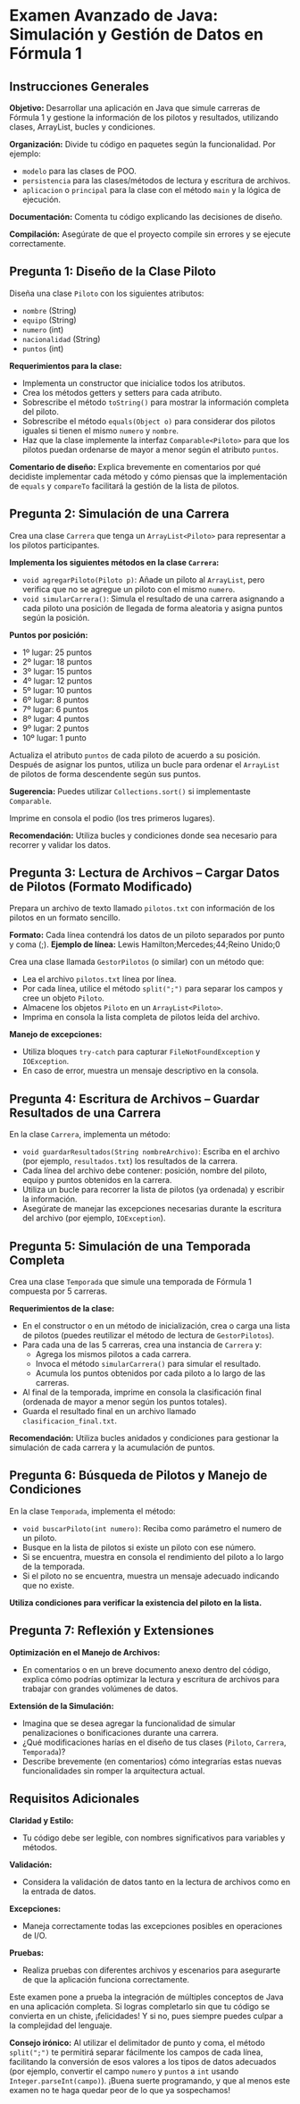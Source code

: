 # Examen Avanzado de Java: Simulación y Gestión de Datos en Fórmula 1

## Instrucciones Generales
**Objetivo:** Desarrollar una aplicación en Java que simule carreras de Fórmula 1 y gestione la información de los pilotos y resultados, utilizando clases, ArrayList, bucles y condiciones.

**Organización:** Divide tu código en paquetes según la funcionalidad. Por ejemplo:
- `modelo` para las clases de POO.
- `persistencia` para las clases/métodos de lectura y escritura de archivos.
- `aplicacion` o `principal` para la clase con el método `main` y la lógica de ejecución.

**Documentación:** Comenta tu código explicando las decisiones de diseño.

**Compilación:** Asegúrate de que el proyecto compile sin errores y se ejecute correctamente.

## Pregunta 1: Diseño de la Clase Piloto
Diseña una clase `Piloto` con los siguientes atributos:
- `nombre` (String)
- `equipo` (String)
- `numero` (int)
- `nacionalidad` (String)
- `puntos` (int)

**Requerimientos para la clase:**
- Implementa un constructor que inicialice todos los atributos.
- Crea los métodos getters y setters para cada atributo.
- Sobrescribe el método `toString()` para mostrar la información completa del piloto.
- Sobrescribe el método `equals(Object o)` para considerar dos pilotos iguales si tienen el mismo `numero` y `nombre`.
- Haz que la clase implemente la interfaz `Comparable<Piloto>` para que los pilotos puedan ordenarse de mayor a menor según el atributo `puntos`.

**Comentario de diseño:** Explica brevemente en comentarios por qué decidiste implementar cada método y cómo piensas que la implementación de `equals` y `compareTo` facilitará la gestión de la lista de pilotos.

## Pregunta 2: Simulación de una Carrera
Crea una clase `Carrera` que tenga un `ArrayList<Piloto>` para representar a los pilotos participantes.

**Implementa los siguientes métodos en la clase `Carrera`:**
- `void agregarPiloto(Piloto p)`: Añade un piloto al `ArrayList`, pero verifica que no se agregue un piloto con el mismo `numero`.
- `void simularCarrera()`: Simula el resultado de una carrera asignando a cada piloto una posición de llegada de forma aleatoria y asigna puntos según la posición.

**Puntos por posición:**
- 1º lugar: 25 puntos
- 2º lugar: 18 puntos
- 3º lugar: 15 puntos
- 4º lugar: 12 puntos
- 5º lugar: 10 puntos
- 6º lugar: 8 puntos
- 7º lugar: 6 puntos
- 8º lugar: 4 puntos
- 9º lugar: 2 puntos
- 10º lugar: 1 punto

Actualiza el atributo `puntos` de cada piloto de acuerdo a su posición. Después de asignar los puntos, utiliza un bucle para ordenar el `ArrayList` de pilotos de forma descendente según sus puntos.

**Sugerencia:** Puedes utilizar `Collections.sort()` si implementaste `Comparable`.

Imprime en consola el podio (los tres primeros lugares).

**Recomendación:** Utiliza bucles y condiciones donde sea necesario para recorrer y validar los datos.

## Pregunta 3: Lectura de Archivos – Cargar Datos de Pilotos (Formato Modificado)
Prepara un archivo de texto llamado `pilotos.txt` con información de los pilotos en un formato sencillo.

**Formato:** Cada línea contendrá los datos de un piloto separados por punto y coma (;).
**Ejemplo de línea:**
Lewis Hamilton;Mercedes;44;Reino Unido;0

Crea una clase llamada `GestorPilotos` (o similar) con un método que:
- Lea el archivo `pilotos.txt` línea por línea.
- Por cada línea, utilice el método `split(";")` para separar los campos y cree un objeto `Piloto`.
- Almacene los objetos `Piloto` en un `ArrayList<Piloto>`.
- Imprima en consola la lista completa de pilotos leída del archivo.

**Manejo de excepciones:**
- Utiliza bloques `try-catch` para capturar `FileNotFoundException` y `IOException`.
- En caso de error, muestra un mensaje descriptivo en la consola.

## Pregunta 4: Escritura de Archivos – Guardar Resultados de una Carrera
En la clase `Carrera`, implementa un método:
- `void guardarResultados(String nombreArchivo)`: Escriba en el archivo (por ejemplo, `resultados.txt`) los resultados de la carrera.
- Cada línea del archivo debe contener: posición, nombre del piloto, equipo y puntos obtenidos en la carrera.
- Utiliza un bucle para recorrer la lista de pilotos (ya ordenada) y escribir la información.
- Asegúrate de manejar las excepciones necesarias durante la escritura del archivo (por ejemplo, `IOException`).

## Pregunta 5: Simulación de una Temporada Completa
Crea una clase `Temporada` que simule una temporada de Fórmula 1 compuesta por 5 carreras.

**Requerimientos de la clase:**
- En el constructor o en un método de inicialización, crea o carga una lista de pilotos (puedes reutilizar el método de lectura de `GestorPilotos`).
- Para cada una de las 5 carreras, crea una instancia de `Carrera` y:
  - Agrega los mismos pilotos a cada carrera.
  - Invoca el método `simularCarrera()` para simular el resultado.
  - Acumula los puntos obtenidos por cada piloto a lo largo de las carreras.
- Al final de la temporada, imprime en consola la clasificación final (ordenada de mayor a menor según los puntos totales).
- Guarda el resultado final en un archivo llamado `clasificacion_final.txt`.

**Recomendación:** Utiliza bucles anidados y condiciones para gestionar la simulación de cada carrera y la acumulación de puntos.

## Pregunta 6: Búsqueda de Pilotos y Manejo de Condiciones
En la clase `Temporada`, implementa el método:
- `void buscarPiloto(int numero)`: Reciba como parámetro el numero de un piloto.
- Busque en la lista de pilotos si existe un piloto con ese número.
- Si se encuentra, muestra en consola el rendimiento del piloto a lo largo de la temporada.
- Si el piloto no se encuentra, muestra un mensaje adecuado indicando que no existe.

**Utiliza condiciones para verificar la existencia del piloto en la lista.**

## Pregunta 7: Reflexión y Extensiones
**Optimización en el Manejo de Archivos:**
- En comentarios o en un breve documento anexo dentro del código, explica cómo podrías optimizar la lectura y escritura de archivos para trabajar con grandes volúmenes de datos.

**Extensión de la Simulación:**
- Imagina que se desea agregar la funcionalidad de simular penalizaciones o bonificaciones durante una carrera.
- ¿Qué modificaciones harías en el diseño de tus clases (`Piloto`, `Carrera`, `Temporada`)?
- Describe brevemente (en comentarios) cómo integrarías estas nuevas funcionalidades sin romper la arquitectura actual.

## Requisitos Adicionales
**Claridad y Estilo:**
- Tu código debe ser legible, con nombres significativos para variables y métodos.

**Validación:**
- Considera la validación de datos tanto en la lectura de archivos como en la entrada de datos.

**Excepciones:**
- Maneja correctamente todas las excepciones posibles en operaciones de I/O.

**Pruebas:**
- Realiza pruebas con diferentes archivos y escenarios para asegurarte de que la aplicación funciona correctamente.

Este examen pone a prueba la integración de múltiples conceptos de Java en una aplicación completa. Si logras completarlo sin que tu código se convierta en un chiste, ¡felicidades! Y si no, pues siempre puedes culpar a la complejidad del lenguaje.

**Consejo irónico:** Al utilizar el delimitador de punto y coma, el método `split(";")` te permitirá separar fácilmente los campos de cada línea, facilitando la conversión de esos valores a los tipos de datos adecuados (por ejemplo, convertir el campo `numero` y `puntos` a `int` usando `Integer.parseInt(campo)`).
¡Buena suerte programando, y que al menos este examen no te haga quedar peor de lo que ya sospechamos!

